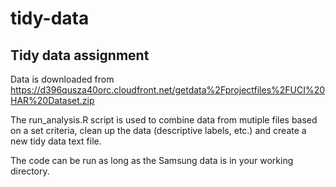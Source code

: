 # tidy-data
## Tidy data assignment
Data is downloaded from https://d396qusza40orc.cloudfront.net/getdata%2Fprojectfiles%2FUCI%20HAR%20Dataset.zip

The run_analysis.R script is used to combine data from mutiple files based on a set criteria, clean up the data (descriptive labels, etc.) and create a new tidy data text file.

The code can be run as long as the Samsung data is in your working directory.
